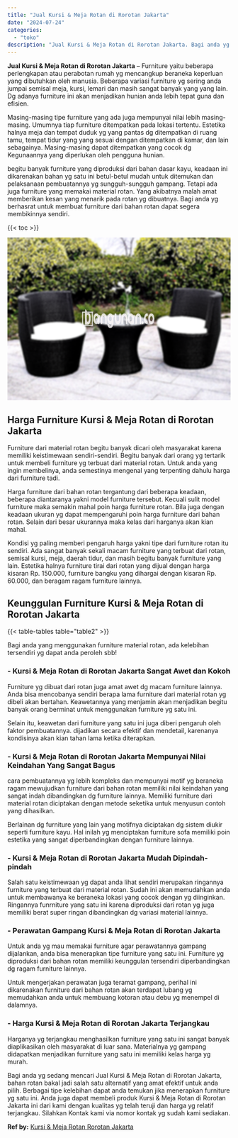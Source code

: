 ```yaml
---
title: "Jual Kursi & Meja Rotan di Rorotan Jakarta"
date: "2024-07-24"
categories: 
  - "toko"
description: "Jual Kursi & Meja Rotan di Rorotan Jakarta. Bagi anda yg sedang mencari Jual Kursi & Meja Rotan di Rorotan Jakarta, bahan rotan bakal jadi salah satu alterna..."
---
```


**Jual Kursi & Meja Rotan di Rorotan Jakarta** – Furniture yaitu beberapa perlengkapan atau perabotan rumah yg mencangkup beraneka keperluan yang dibutuhkan oleh manusia. Beberapa variasi furniture yg sering anda jumpai semisal meja, kursi, lemari dan masih sangat banyak yang yang lain. Dg adanya furniture ini akan menjadikan hunian anda lebih tepat guna dan efisien.

Masing-masing tipe furniture yang ada juga mempunyai nilai lebih masing-masing. Umumnya tiap furniture ditempatkan pada lokasi tertentu. Estetika halnya meja dan tempat duduk yg yang pantas dg ditempatkan di ruang tamu, tempat tidur yang yang sesuai dengan ditempatkan di kamar, dan lain sebagainya. Masing-masing dapat ditempatkan yang cocok dg Kegunaannya yang diperlukan oleh pengguna hunian.

begitu banyak furniture yang diproduksi dari bahan dasar kayu, keadaan ini dikarenakan bahan yg satu ini betul-betul mudah untuk ditemukan dan pelaksanaan pembuatannya yg sungguh-sungguh gampang. Tetapi ada juga furniture yang memakai material rotan. Yang akibatnya malah amat memberikan kesan yang menarik pada rotan yg dibuatnya. Bagi anda yg berhasrat untuk membuat furniture dari bahan rotan dapat segera membikinnya sendiri.

{{< toc >}}

![Jual Kursi & Meja Rotan di Rorotan Jakarta](/images/kursi-meja-rotan-murah51.png)

## Harga Furniture Kursi & Meja Rotan di Rorotan Jakarta

Furniture dari material rotan begitu banyak dicari oleh masyarakat karena memiliki keistimewaan sendiri-sendiri. Begitu banyak dari orang yg tertarik untuk membeli furniture yg terbuat dari material rotan. Untuk anda yang ingin membelinya, anda semestinya mengenal yang terpenting dahulu harga dari furniture tadi.

Harga furniture dari bahan rotan tergantung dari beberapa keadaan, beberapa diantaranya yakni model furniture tersebut. Kecuali sulit model furniture maka semakin mahal poin harga furniture rotan. Bila juga dengan keadaan ukuran yg dapat mempengaruhi poin harga furniture dari bahan rotan. Selain dari besar ukurannya maka kelas dari harganya akan kian mahal.

Kondisi yg paling memberi pengaruh harga yakni tipe dari furniture rotan itu sendiri. Ada sangat banyak sekali macam furniture yang terbuat dari rotan, semisal kursi, meja, daerah tidur, dan masih begitu banyak furniture yang lain. Estetika halnya furniture tirai dari rotan yang dijual dengan harga kisaran Rp. 150.000, furniture bangku yang dihargai dengan kisaran Rp. 60.000, dan beragam ragam furniture lainnya.

## Keunggulan Furniture Kursi & Meja Rotan di Rorotan Jakarta

{{< table-tables table="table2" >}}

Bagi anda yang menggunakan furniture material rotan, ada kelebihan tersendiri yg dapat anda peroleh sbb!

### \- Kursi & Meja Rotan di Rorotan Jakarta Sangat Awet dan Kokoh

Furniture yg dibuat dari rotan juga amat awet dg macam furniture lainnya. Anda bisa mencobanya sendiri berapa lama furniture dari material rotan yg dibeli akan bertahan. Keawetannya yang menjamin akan menjadikan begitu banyak orang berminat untuk menggunakan furniture yg satu ini.

Selain itu, keawetan dari furniture yang satu ini juga diberi pengaruh oleh faktor pembuatannya. dijadikan secara efektif dan mendetail, karenanya kondisinya akan kian tahan lama ketika diterapkan.

### \- Kursi & Meja Rotan di Rorotan Jakarta Mempunyai Nilai Keindahan Yang Sangat Bagus

cara pembuatannya yg lebih kompleks dan mempunyai motif yg beraneka ragam mewujudkan furniture dari bahan rotan memiliki nilai keindahan yang sangat indah dibandingkan dg furniture lainnya. Memiliki furniture dari material rotan diciptakan dengan metode seketika untuk menyusun contoh yang dihasilkan.

Berlainan dg furniture yang lain yang motifnya diciptakan dg sistem diukir seperti furniture kayu. Hal inilah yg menciptakan furniture sofa memiliki poin estetika yang sangat diperbandingkan dengan furniture lainnya.

### \- Kursi & Meja Rotan di Rorotan Jakarta Mudah Dipindah-pindah

Salah satu keistimewaan yg dapat anda lihat sendiri merupakan ringannya furniture yang terbuat dari material rotan. Sudah ini akan memudahkan anda untuk membawanya ke beraneka lokasi yang cocok dengan yg diinginkan. Ringannya funrniture yang satu ini karena diproduksi dari rotan yg juga memiliki berat super ringan dibandingkan dg variasi material lainnya.

### \- Perawatan Gampang Kursi & Meja Rotan di Rorotan Jakarta

Untuk anda yg mau memakai furniture agar perawatannya gampang dijalankan, anda bisa menerapkan tipe furniture yang satu ini. Furniture yg diproduksi dari bahan rotan memiliki keunggulan tersendiri diperbandingkan dg ragam furniture lainnya.

Untuk mengerjakan perawatan juga teramat gampang, perihal ini dikarenakan furniture dari bahan rotan akan terdapat lubang yg memudahkan anda untuk membuang kotoran atau debu yg menempel di dalamnya.

### \- Harga Kursi & Meja Rotan di Rorotan Jakarta Terjangkau

Harganya yg terjangkau menghasilkan furniture yang satu ini sangat banyak diaplikasikan oleh masyarakat di luar sana. Materialnya yg gampang didapatkan menjadikan furniture yang satu ini memiliki kelas harga yg murah.

Bagi anda yg sedang mencari Jual Kursi & Meja Rotan di Rorotan Jakarta, bahan rotan bakal jadi salah satu alternatif yang amat efektif untuk anda pilih. Berbagai tipe kelebihan dapat anda temukan jika menerapkan furniture yg satu ini. Anda juga dapat membeli produk Kursi & Meja Rotan di Rorotan Jakarta ini dari kami dengan kualitas yg telah teruji dan harga yg relatif terjangkau. Silahkan Kontak kami via nomor kontak yg sudah kami sediakan.

**Ref by:** [Kursi & Meja Rotan Rorotan Jakarta](https://id.wikipedia.org/wiki/Kursi)
